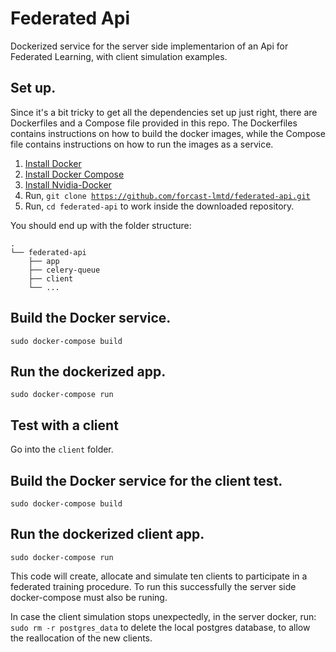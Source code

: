 # Federated Api

Dockerized service for the server side implementarion of an Api for Federated Learning, with client simulation examples.

## Set up.

Since it's a bit tricky to get all the dependencies set up just right, there are Dockerfiles and a Compose file provided in this repo. The Dockerfiles contains instructions on how to build the docker images, while the Compose file contains instructions on how to run the images as a service.

1. [Install Docker](https://docs.docker.com)
2. [Install Docker Compose](https://docs.docker.com/compose/install/)
3. [Install Nvidia-Docker](https://docs.nvidia.com/datacenter/cloud-native/container-toolkit/install-guide.html#docker)
4. Run, <code>git clone https://github.com/forcast-lmtd/federated-api.git</code>
5. Run, <code>cd federated-api</code> to work inside the downloaded repository.

You should end up with the folder structure:

    .
    └── federated-api
        ├── app
        ├── celery-queue
        ├── client 
        └── ...

## Build the Docker service.

<pre class="prettyprint lang-bsh">
<code class="devsite-terminal tfo-terminal-venv">sudo docker-compose build</code>
</pre>

## Run the dockerized app.

<pre class="prettyprint lang-bsh">
<code class="devsite-terminal tfo-terminal-venv">sudo docker-compose run</code>
</pre>

## Test with a client

Go into the <code>client</code> folder.

## Build the Docker service for the client test.

<pre class="prettyprint lang-bsh">
<code class="devsite-terminal tfo-terminal-venv">sudo docker-compose build</code>
</pre>

## Run the dockerized client app.

<pre class="prettyprint lang-bsh">
<code class="devsite-terminal tfo-terminal-venv">sudo docker-compose run</code>
</pre>

This code will create, allocate and simulate ten clients to participate in a federated training procedure. To run this successfully the server side docker-compose must also be runing.

In case the client simulation stops unexpectedly, in the server docker, run: <code>sudo rm -r postgres_data</code> to delete the local postgres database, to allow the reallocation of the new clients.
